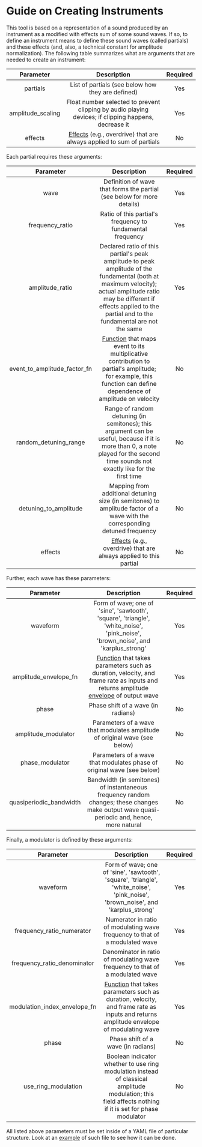 # Guide on Creating Instruments

This tool is based on a representation of a sound produced by an instrument as a modified with effects sum of some sound waves. If so, to define an instrument means to define these sound waves (called partials) and these effects (and, also, a technical constant for amplitude normalization). The following table summarizes what are arguments that are needed to create an instrument:

Parameter | Description | Required
:-------: | :---------: | :------:
partials | List of partials (see below how they are defined) | Yes
amplitude_scaling | Float number selected to prevent clipping by audio playing devices; if clipping happens, decrease it | Yes
effects | [Effects](https://github.com/Nikolay-Lysenko/sinethesizer/blob/master/sinethesizer/effects/registry.py) (e.g., overdrive) that are always applied to sum of partials | No

Each partial requires these arguments:

Parameter | Description | Required
:-------: | :---------: | :------:
wave | Definition of wave that forms the partial (see below for more details) | Yes
frequency_ratio | Ratio of this partial's frequency to fundamental frequency | Yes
amplitude_ratio | Declared ratio of this partial's peak amplitude to peak amplitude of the fundamental (both at maximum velocity); actual amplitude ratio may be different if effects applied to the partial and to the fundamental are not the same | Yes
event_to_amplitude_factor_fn | [Function](https://github.com/Nikolay-Lysenko/sinethesizer/blob/master/sinethesizer/synth/event_to_amplitude_factor.py) that maps event to its multiplicative contribution to partial's amplitude; for example, this function can define dependence of amplitude on velocity | No
random_detuning_range | Range of random detuning (in semitones); this argument can be useful, because if it is more than 0, a note played for the second time sounds not exactly like for the first time | No
detuning_to_amplitude | Mapping from additional detuning size (in semitones) to amplitude factor of a wave with the corresponding detuned frequency | No
effects | [Effects](https://github.com/Nikolay-Lysenko/sinethesizer/blob/master/sinethesizer/effects/registry.py) (e.g., overdrive) that are always applied to this partial | No

Further, each wave has these parameters:

Parameter | Description | Required
:-------: | :---------: | :------:
waveform | Form of wave; one of 'sine', 'sawtooth', 'square', 'triangle', 'white_noise', 'pink_noise', 'brown_noise', and 'karplus_strong' | Yes
amplitude_envelope_fn | [Function](https://github.com/Nikolay-Lysenko/sinethesizer/blob/master/sinethesizer/envelopes/registry.py) that takes parameters such as duration, velocity, and frame rate as inputs and returns amplitude [envelope](https://en.wikipedia.org/wiki/Envelope_(music)) of output wave | Yes
phase | Phase shift of a wave (in radians) | No 
amplitude_modulator | Parameters of a wave that modulates amplitude of original wave (see below) | No
phase_modulator | Parameters of a wave that modulates phase of original wave (see below) | No
quasiperiodic_bandwidth | Bandwidth (in semitones) of instantaneous frequency random changes; these changes make output wave quasi-periodic and, hence, more natural| No

Finally, a modulator is defined by these arguments:

Parameter | Description | Required
:-------: | :---------: | :------:
waveform | Form of wave; one of 'sine', 'sawtooth', 'square', 'triangle', 'white_noise', 'pink_noise', 'brown_noise', and 'karplus_strong' | Yes
frequency_ratio_numerator | Numerator in ratio of modulating wave frequency to that of a modulated wave | Yes
frequency_ratio_denominator | Denominator in ratio of modulating wave frequency to that of a modulated wave | Yes
modulation_index_envelope_fn | [Function](https://github.com/Nikolay-Lysenko/sinethesizer/blob/master/sinethesizer/envelopes/registry.py) that takes parameters such as duration, velocity, and frame rate as inputs and returns amplitude envelope of modulating wave | Yes
phase | Phase shift of a wave (in radians) | No
use_ring_modulation | Boolean indicator whether to use ring modulation instead of classical amplitude modulation; this field affects nothing if it is set for phase modulator | No

All listed above parameters must be set inside of a YAML file of particular structure. Look at an [example](https://github.com/Nikolay-Lysenko/sinethesizer/blob/master/presets/demo.yml) of such file to see how it can be done.
